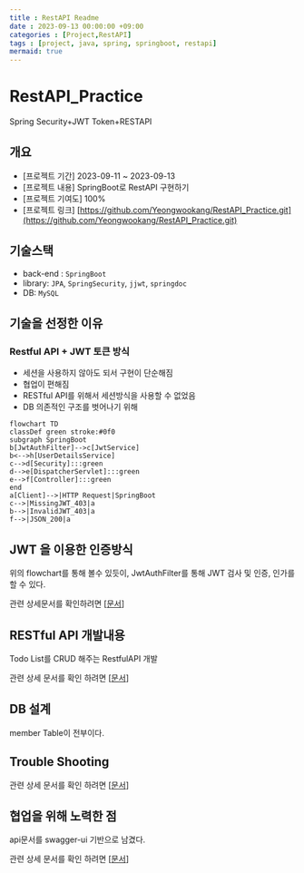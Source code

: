 ```yaml
---
title : RestAPI Readme
date : 2023-09-13 00:00:00 +09:00
categories : [Project,RestAPI]
tags : [project, java, spring, springboot, restapi] 
mermaid: true
---
```


# RestAPI_Practice
Spring Security+JWT Token+RESTAPI

## 개요
- [프로젝트 기간] 2023-09-11 ~ 2023-09-13
- [프로젝트 내용] SpringBoot로 RestAPI 구현하기
- [프로젝트 기여도] 100%
- [프로젝트 링크] [https://github.com/Yeongwookang/RestAPI_Practice.git](https://github.com/Yeongwookang/RestAPI_Practice.git)

## 기술스택
- back-end : ```SpringBoot```
- library: ```JPA```, ```SpringSecurity```, ```jjwt```, ```springdoc```
- DB: ```MySQL```

## 기술을 선정한 이유

### Restful API + JWT 토큰 방식
- 세션을 사용하지 않아도 되서 구현이 단순해짐
- 협업이 편해짐
- RESTful API를 위해서 세션방식을 사용할 수 없었음
- DB 의존적인 구조를 벗어나기 위해

```mermaid
flowchart TD
classDef green stroke:#0f0
subgraph SpringBoot
b[JwtAuthFilter]-->c[JwtService]
b<-->h[UserDetailsService]
c-->d[Security]:::green
d-->e[DispatcherServlet]:::green
e-->f[Controller]:::green
end
a[Client]-->|HTTP Request|SpringBoot
c-->|MissingJWT_403|a
b-->|InvalidJWT_403|a
f-->|JSON_200|a
```

## JWT 을 이용한 인증방식
위의 flowchart를 통해 볼수 있듯이, JwtAuthFilter를 통해 JWT 검사 및 인증, 인가를 할 수 있다.

관련 상세문서를 확인하려면 [[문서](https://yeongwookang.github.io/posts/RestApiJWT/)]

## RESTful API 개발내용
Todo List를 CRUD 해주는 RestfulAPI 개발

관련 상세 문서를 확인 하려면 [[문서](https://yeongwookang.github.io/posts/RestApiJWT/)]

## DB 설계
member Table이 전부이다.

## Trouble Shooting
관련 상세 문서를 확인 하려면 [[문서](https://yeongwookang.github.io/posts/RestApiTroubleShooting/)]

## 협업을 위해 노력한 점
api문서를 swagger-ui 기반으로 남겼다. 

관련 상세 문서를 확인 하려면 [[문서](https://yeongwookang.github.io/posts/RestApiJWT/)]
